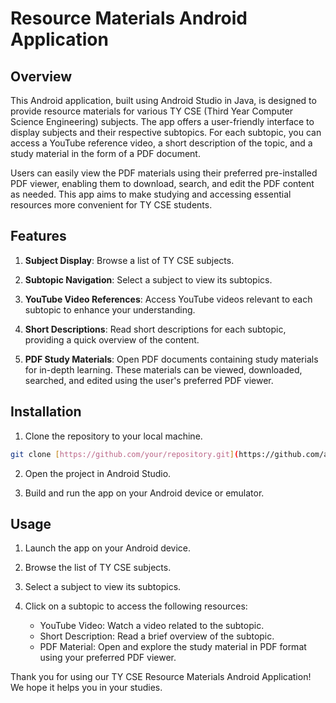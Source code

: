 # Resource Materials Android Application

## Overview
This Android application, built using Android Studio in Java, is designed to provide resource materials for various TY CSE (Third Year Computer Science Engineering) subjects. The app offers a user-friendly interface to display subjects and their respective subtopics. For each subtopic, you can access a YouTube reference video, a short description of the topic, and a study material in the form of a PDF document.

Users can easily view the PDF materials using their preferred pre-installed PDF viewer, enabling them to download, search, and edit the PDF content as needed. This app aims to make studying and accessing essential resources more convenient for TY CSE students.

## Features
1. **Subject Display**: Browse a list of TY CSE subjects.

2. **Subtopic Navigation**: Select a subject to view its subtopics.

3. **YouTube Video References**: Access YouTube videos relevant to each subtopic to enhance your understanding.

4. **Short Descriptions**: Read short descriptions for each subtopic, providing a quick overview of the content.

5. **PDF Study Materials**: Open PDF documents containing study materials for in-depth learning. These materials can be viewed, downloaded, searched, and edited using the user's preferred PDF viewer.

## Installation
1. Clone the repository to your local machine.

```bash
git clone [https://github.com/your/repository.git](https://github.com/aaditeeiche/resource-materials.git)
```

2. Open the project in Android Studio.

3. Build and run the app on your Android device or emulator.

## Usage
1. Launch the app on your Android device.

2. Browse the list of TY CSE subjects.

3. Select a subject to view its subtopics.

4. Click on a subtopic to access the following resources:
   - YouTube Video: Watch a video related to the subtopic.
   - Short Description: Read a brief overview of the subtopic.
   - PDF Material: Open and explore the study material in PDF format using your preferred PDF viewer.


Thank you for using our TY CSE Resource Materials Android Application! We hope it helps you in your studies.
